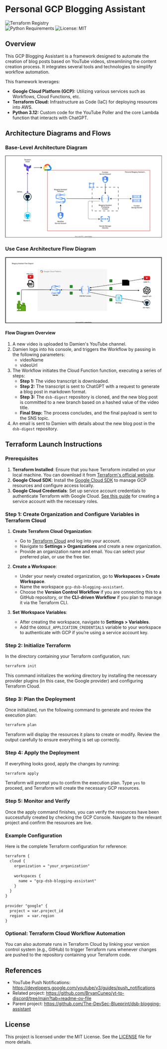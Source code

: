# Personal GCP Blogging Assistant

![Terraform Registry](https://img.shields.io/badge/Terraform-Registry-purple?logo=terraform)  
![Python Requirements](https://img.shields.io/badge/python-3.12-blue?logo=python)
![License: MIT](https://img.shields.io/badge/License-MIT-yellow.svg)

## Overview

This GCP Blogging Assistant is a framework designed to automate the creation of blog posts based on YouTube videos, streamlining the content creation process. It integrates several tools and technologies to simplify workflow automation.

This framework leverages:

- **Google Cloud Platform (GCP):** Utilizing various services such as Workflows, Cloud Functions, etc.
- **Terraform Cloud:** Infrastructure as Code (IaC) for deploying resources into AWS.
- **Python 3.12:** Custom code for the YouTube Poller and the core Lambda function that interacts with ChatGPT.

## Architecture Diagrams and Flows

### Base-Level Architecture Diagram

![Base Architecture Diagram](./docs/images/architecture.drawio.svg)

### Use Case Architecture Flow Diagram

![Flow Diagram](./docs/images/flow.drawio.svg)

#### Flow Diagram Overview

1. A new video is uploaded to Damien's YouTube channel.
2. Damien logs into his console, and triggers the Workflow by passing in the following parameters:
   - videoName
   - videoUrl
3. The Workflow initiates the Cloud Function function, executing a series of steps:
   - **Step 1:** The video transcript is downloaded.
   - **Step 2:** The transcript is sent to ChatGPT with a request to generate a blog post in markdown format.
   - **Step 3:** The `dsb-digest` repository is cloned, and the new blog post is committed to a new branch based on a hashed value of the video title.
   - **Final Step:** The process concludes, and the final payload is sent to the SNS topic.
4. An email is sent to Damien with details about the new blog post in the `dsb-digest` repository.

## Terraform Launch Instructions

### Prerequisites

1. **Terraform Installed**: Ensure that you have Terraform installed on your local machine. You can download it from [Terraform's official website](https://www.terraform.io/downloads).
2. **Google Cloud SDK**: Install the [Google Cloud SDK](https://cloud.google.com/sdk/docs/install) to manage GCP resources and configure access locally.
3. **Google Cloud Credentials**: Set up service account credentials to authenticate Terraform with Google Cloud. [See this guide](https://cloud.google.com/docs/authentication/getting-started) for creating a service account with the necessary roles.

### Step 1: Create Organization and Configure Variables in Terraform Cloud

1. **Create Terraform Cloud Organization**:

   - Go to [Terraform Cloud](https://app.terraform.io/) and log into your account.
   - Navigate to **Settings > Organizations** and create a new organization.
   - Provide an organization name and email. You can select your preferred plan, or use the free tier.

2. **Create a Workspace**:

   - Under your newly created organization, go to **Workspaces > Create Workspace**.
   - Name the workspace `gcp-dsb-blogging-assistant`.
   - Choose the **Version Control Workflow** if you are connecting this to a GitHub repository, or the **CLI-driven Workflow** if you plan to manage it via the Terraform CLI.

3. **Set Workspace Variables**:
   - After creating the workspace, navigate to **Settings > Variables**.
   - Add the `GOOGLE_APPLICATION_CREDENTIALS` variable to your workspace to authenticate with GCP if you’re using a service account key.

### Step 2: Initialize Terraform

In the directory containing your Terraform configuration, run:

```bash
terraform init
```

This command initializes the working directory by installing the necessary provider plugins (in this case, the Google provider) and configuring Terraform Cloud.

### Step 3: Plan the Deployment

Once initialized, run the following command to generate and review the execution plan:

```bash
terraform plan
```

Terraform will display the resources it plans to create or modify. Review the output carefully to ensure everything is set up correctly.

### Step 4: Apply the Deployment

If everything looks good, apply the changes by running:

```bash
terraform apply
```

Terraform will prompt you to confirm the execution plan. Type `yes` to proceed, and Terraform will create the necessary GCP resources.

### Step 5: Monitor and Verify

Once the apply command finishes, you can verify the resources have been successfully created by checking the GCP Console. Navigate to the relevant project and confirm the resources are live.

### Example Configuration

Here is the complete Terraform configuration for reference:

```hcl
terraform {
  cloud {
    organization = "your_organization"

    workspaces {
      name = "gcp-dsb-blogging-assistant"
    }
  }
}

provider "google" {
  project = var.project_id
  region  = var.region
}
```

### Optional: Terraform Cloud Workflow Automation

You can also automate runs in Terraform Cloud by linking your version control system (e.g., GitHub) to trigger Terraform runs whenever changes are pushed to the repository containing your Terraform code.

## References

- YouTube Push Notifications: <https://developers.google.com/youtube/v3/guides/push_notifications>
- Related project: <https://github.com/BryanCuneo/yt-to-discord/tree/main?tab=readme-ov-file>
- Parent project: <https://github.com/The-DevSec-Blueprint/dsb-blogging-assistant>

## License

This project is licensed under the MIT License. See the [LICENSE](LICENSE) file for more details.
